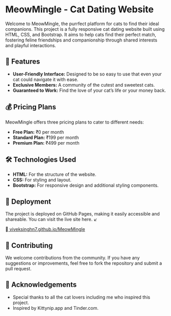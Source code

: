<h1>MeowMingle - Cat Dating Website</h1>
Welcome to MeowMingle, the purrfect platform for cats to find their ideal companions. 
This project is a fully responsive cat dating website built using HTML, CSS, and Bootstrap. 
It aims to help cats find their perfect match, fostering feline friendships and companionship through shared interests and playful interactions.

<h2>🌟 Features</h2>
<ul>
  <li><strong>User-Friendly Interface:</strong> Designed to be so easy to use that even your cat could navigate it with ease.</li>
  <li><strong>Exclusive Members:</strong> A community of the cutest and sweetest cats.</li>
  <li><strong>Guaranteed to Work:</strong> Find the love of your cat’s life or your money back.</li>
</ul>

<h2>💰 Pricing Plans</h2>
<p>MeowMingle offers three pricing plans to cater to different needs:</p>
<ul>
<li><strong>Free Plan:</strong> ₹0 per month</li>
<li><strong>Standard Plan:</strong> ₹199 per month</li>
<li><strong>Premium Plan:</strong> ₹499 per month</li>
</ul>

<h2>🛠️ Technologies Used</h2>
<ul>
  <li><strong>HTML:</strong> For the structure of the website.</li>
  <li><strong>CSS:</strong> For styling and layout.</li>
  <li><strong>Bootstrap:</strong> For responsive design and additional styling components.</li>
</ul>

<h2>🚀 Deployment</h2>
<p>The project is deployed on GitHub Pages, making it easily accessible and shareable. You can visit the live site here. ↙️</p>
🔗<a href="https://viveksinghn7.github.io/MeowMingle/"> viveksinghn7.github.io/MeowMingle</a>

<h2>🤝 Contributing</h2>
We welcome contributions from the community. If you have any suggestions or improvements, feel free to fork the repository and submit a pull request.

<h2>🙏 Acknowledgements</h2>
<ul>
  <li>Special thanks to all the cat lovers including me who inspired this project.</li>
  <li>Inspired by Kittynip.app and Tinder.com.</li>
  </ul>
